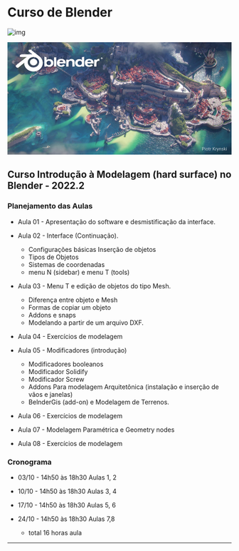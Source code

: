 # Curso de Blender

![img](https://download.blender.org/branding/blender_logo.png)

![img](./figs/splash_blender_33_lts.jpg)

## Curso Introdução à Modelagem (hard surface) no Blender - 2022.2

### Planejamento das Aulas

* Aula 01 - Apresentação do software e desmistificação da interface.

* Aula 02 - Interface (Continuação).
  * Configurações básicas Inserção de objetos
  * Tipos de Objetos
  * Sistemas de coordenadas
  * menu N (sidebar) e menu T (tools)

* Aula 03 - Menu T e edição de objetos do tipo Mesh. 
  * Diferença entre objeto e Mesh
  * Formas de copiar um objeto
  * Addons e snaps
  * Modelando a partir de um arquivo DXF.

* Aula 04 - Exercícios de modelagem

* Aula 05 - Modificadores (introdução)
  * Modificadores booleanos
  * Modificador Solidify
  * Modificador Screw
  * Addons Para modelagem Arquitetônica (instalação e inserção de vãos e janelas)
  * BelnderGis (add-on) e Modelagem de Terrenos.

* Aula 06 - Exercícios de modelagem

* Aula 07 - Modelagem Paramétrica e Geometry nodes

* Aula 08 - Exercícios de modelagem

### Cronograma

* 03/10 - 14h50 às 18h30 Aulas 1, 2

* 10/10  - 14h50 às 18h30 Aulas 3, 4

* 17/10  - 14h50 às 18h30 Aulas 5, 6

* 24/10  - 14h50 às 18h30 Aulas 7,8

  * total 16 horas aula

-----
